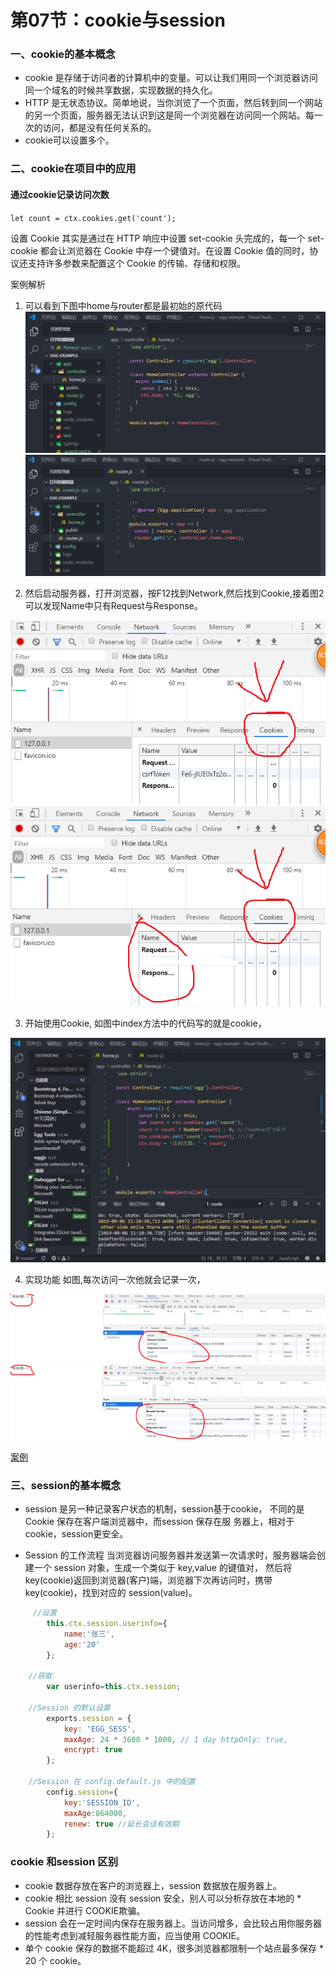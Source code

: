 # 第07节：cookie与session

### 一、cookie的基本概念

* cookie 是存储于访问者的计算机中的变量。可以让我们用同一个浏览器访问同一个域名的时候共享数据，实现数据的持久化。
* HTTP 是无状态协议。简单地说，当你浏览了一个页面，然后转到同一个网站的另一个页面，服务器无法认识到这是同一个浏览器在访问同一个网站。每一次的访问，都是没有任何关系的。
* cookie可以设置多个。

### 二、cookie在项目中的应用

#### 通过cookie记录访问次数

``let count = ctx.cookies.get('count');``

设置 Cookie 其实是通过在 HTTP 响应中设置 set-cookie 头完成的，每一个 set-cookie 都会让浏览器在 Cookie 中存一个键值对。在设置 Cookie 值的同时，协议还支持许多参数来配置这个 Cookie 的传输、存储和权限。

案例解析

1. 可以看到下图中home与router都是最初始的原代码
![10-07-01a](../images/1007_1a.png)
![10-07-01b](../images/1007_1b.png)

2. 然后启动服务器，打开浏览器，按F12找到Network,然后找到Cookie,接着图2可以发现Name中只有Request与Response。

![10-07-02a](../images/1007_2a.png)
![10-07-02b](../images/1007_2b.png)

3. 开始使用Cookie,
如图中index方法中的代码写的就是cookie，

![10-07-03a](../images/1007_3a.png)

4. 实现功能
如图,每次访问一次他就会记录一次，

![10-07-04a](../images/1007_4a.jpg)
![10-07-04b](../images/1007_4b.jpg)


[案例](https://github.com/ding139725/R-D/tree/master/script/egg-cookie)

<!-- #### 基于cookie实现记录用户登录状态 -->



### 三、session的基本概念
  
* session 是另一种记录客户状态的机制，session基于cookie，
不同的是 Cookie 保存在客户端浏览器中，而session 保存在服
务器上，相对于cookie，session更安全。

<!-- #### 基于session实现记录用户登录状态 -->

* Session 的工作流程
当浏览器访问服务器并发送第一次请求时，服务器端会创建一个 session 对象，生成一个类似于 key,value 的键值对， 然后将 key(cookie)返回到浏览器(客户)端，浏览器下次再访问时，携带 key(cookie)，找到对应的 session(value)。

```js
     //设置
        this.ctx.session.userinfo={
	        name:'张三', 
            age:'20'
        };

    //获取
        var userinfo=this.ctx.session;

    //Session 的默认设置
        exports.session = {
            key: 'EGG_SESS',
            maxAge: 24 * 3600 * 1000, // 1 day httpOnly: true,
            encrypt: true
        };

    //Session 在 config.default.js 中的配置
        config.session={
            key:'SESSION_ID',
            maxAge:864000,
            renew: true //延长会话有效期
        };

```
### cookie 和session 区别
* cookie 数据存放在客户的浏览器上，session 数据放在服务器上。
* cookie 相比 session 没有 session 安全，别人可以分析存放在本地的 * Cookie 并进行 COOKIE欺骗。
* session 会在一定时间内保存在服务器上。当访问增多，会比较占用你服务器的性能考虑到减轻服务器性能方面，应当使用 COOKIE。
* 单个 cookie 保存的数据不能超过 4K，很多浏览器都限制一个站点最多保存 * 20 个 cookie。
